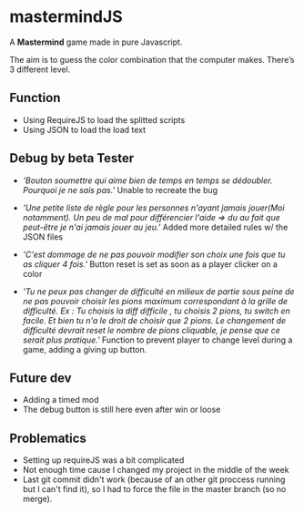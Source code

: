 # mastermindJS

A **Mastermind** game made in pure Javascript.

The aim is to guess the color combination that the computer makes. There’s 3 different level.

## Function

- Using RequireJS to load the splitted scripts
- Using JSON to load the load text

## Debug by beta Tester

- *'Bouton soumettre qui aime bien de temps en temps se dédoubler. Pourquoi je ne sais pas.'* Unable to recreate the bug

- *'Une petite liste de règle pour les personnes n'ayant jamais jouer(Moi notamment). Un peu de mal pour différencier l'aide => du au fait que peut-être je n'ai jamais jouer au jeu.'* Added more detailed rules w/ the JSON files

- *'C'est dommage de ne pas pouvoir modifier son choix une fois que tu as cliquer 4 fois.'* Button reset is set as soon as a player clicker on a color

- *'Tu ne peux pas changer de difficulté en milieux de partie sous peine de ne pas pouvoir choisir les pions maximum correspondant à la grille de difficulté. Ex : Tu choisis la diff difficile , tu choisis 2 pions, tu switch en facile. Et bien tu n'a le droit de choisir que 2 pions. Le changement de difficulté devrait reset le nombre de pions cliquable, je pense que ce serait plus pratique.'* Function to prevent player to change level during a game, adding a giving up button.

## Future dev
- Adding a timed mod
- The debug button is still here even after win or loose

## Problematics
- Setting up requireJS was a bit complicated
- Not enough time cause I changed my project in the middle of the week
- Last git commit didn't work (because of an other git proccess running but I can't find it), so I had to force the file in the master branch (so no merge).